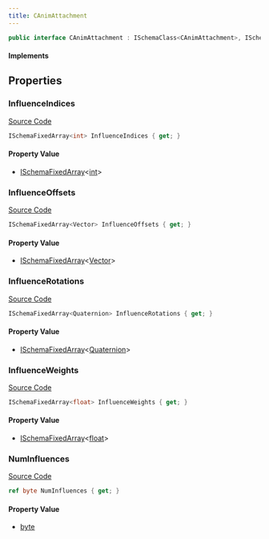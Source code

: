 ```yaml
---
title: CAnimAttachment
---
```


```csharp
public interface CAnimAttachment : ISchemaClass<CAnimAttachment>, ISchemaField, ISchemaClass, INativeHandle
```

#### Implements

## Properties

### InfluenceIndices

[Source Code](https://github.com/swiftly-solution/swiftlys2/blob/beta/managed/src/SwiftlyS2.Generated/Schemas/Interfaces/CAnimAttachment.cs#L20)

```csharp
ISchemaFixedArray<int> InfluenceIndices { get; }
```

#### Property Value

- [ISchemaFixedArray](/docs/api/shared/schemas/ischemafixedarray-1)<[int](https://learn.microsoft.com/dotnet/api/system.int32)>

### InfluenceOffsets

[Source Code](https://github.com/swiftly-solution/swiftlys2/blob/beta/managed/src/SwiftlyS2.Generated/Schemas/Interfaces/CAnimAttachment.cs#L18)

```csharp
ISchemaFixedArray<Vector> InfluenceOffsets { get; }
```

#### Property Value

- [ISchemaFixedArray](/docs/api/shared/schemas/ischemafixedarray-1)<[Vector](/docs/api/shared/natives/vector)>

### InfluenceRotations

[Source Code](https://github.com/swiftly-solution/swiftlys2/blob/beta/managed/src/SwiftlyS2.Generated/Schemas/Interfaces/CAnimAttachment.cs#L16)

```csharp
ISchemaFixedArray<Quaternion> InfluenceRotations { get; }
```

#### Property Value

- [ISchemaFixedArray](/docs/api/shared/schemas/ischemafixedarray-1)<[Quaternion](/docs/api/shared/natives/quaternion)>

### InfluenceWeights

[Source Code](https://github.com/swiftly-solution/swiftlys2/blob/beta/managed/src/SwiftlyS2.Generated/Schemas/Interfaces/CAnimAttachment.cs#L22)

```csharp
ISchemaFixedArray<float> InfluenceWeights { get; }
```

#### Property Value

- [ISchemaFixedArray](/docs/api/shared/schemas/ischemafixedarray-1)<[float](https://learn.microsoft.com/dotnet/api/system.single)>

### NumInfluences

[Source Code](https://github.com/swiftly-solution/swiftlys2/blob/beta/managed/src/SwiftlyS2.Generated/Schemas/Interfaces/CAnimAttachment.cs#L24)

```csharp
ref byte NumInfluences { get; }
```

#### Property Value

- [byte](https://learn.microsoft.com/dotnet/api/system.byte)


